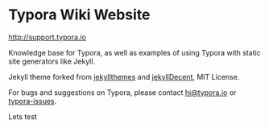 # Typora Wiki Website

<http://support.typora.io>

Knowledge base for Typora, as well as examples of using Typora with static site generators like Jekyll.

Jekyll theme forked from [jekyllthemes](https://github.com/mattvh/jekyllthemes/) and [jekyllDecent](https://github.com/jwillmer/jekyllDecent), MIT License.

For bugs and suggestions on Typora, please contact <hi@typora.io> or [typora-issues](https://github.com/typora/typora-issues/issues).

Lets test
